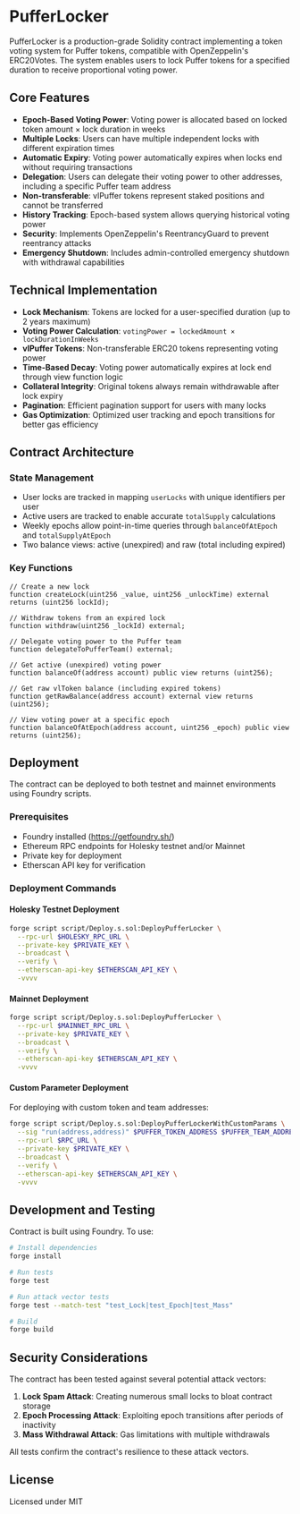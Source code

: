 # PufferLocker

PufferLocker is a production-grade Solidity contract implementing a token voting system for Puffer tokens, compatible with OpenZeppelin's ERC20Votes. The system enables users to lock Puffer tokens for a specified duration to receive proportional voting power.

## Core Features

- **Epoch-Based Voting Power**: Voting power is allocated based on locked token amount × lock duration in weeks
- **Multiple Locks**: Users can have multiple independent locks with different expiration times
- **Automatic Expiry**: Voting power automatically expires when locks end without requiring transactions
- **Delegation**: Users can delegate their voting power to other addresses, including a specific Puffer team address
- **Non-transferable**: vlPuffer tokens represent staked positions and cannot be transferred
- **History Tracking**: Epoch-based system allows querying historical voting power
- **Security**: Implements OpenZeppelin's ReentrancyGuard to prevent reentrancy attacks
- **Emergency Shutdown**: Includes admin-controlled emergency shutdown with withdrawal capabilities

## Technical Implementation

- **Lock Mechanism**: Tokens are locked for a user-specified duration (up to 2 years maximum)
- **Voting Power Calculation**: `votingPower = lockedAmount × lockDurationInWeeks`
- **vlPuffer Tokens**: Non-transferable ERC20 tokens representing voting power
- **Time-Based Decay**: Voting power automatically expires at lock end through view function logic
- **Collateral Integrity**: Original tokens always remain withdrawable after lock expiry
- **Pagination**: Efficient pagination support for users with many locks
- **Gas Optimization**: Optimized user tracking and epoch transitions for better gas efficiency

## Contract Architecture

### State Management
- User locks are tracked in mapping `userLocks` with unique identifiers per user
- Active users are tracked to enable accurate `totalSupply` calculations
- Weekly epochs allow point-in-time queries through `balanceOfAtEpoch` and `totalSupplyAtEpoch`
- Two balance views: active (unexpired) and raw (total including expired)

### Key Functions

```solidity
// Create a new lock
function createLock(uint256 _value, uint256 _unlockTime) external returns (uint256 lockId);

// Withdraw tokens from an expired lock
function withdraw(uint256 _lockId) external;

// Delegate voting power to the Puffer team
function delegateToPufferTeam() external;

// Get active (unexpired) voting power
function balanceOf(address account) public view returns (uint256);

// Get raw vlToken balance (including expired tokens)
function getRawBalance(address account) external view returns (uint256);

// View voting power at a specific epoch
function balanceOfAtEpoch(address account, uint256 _epoch) public view returns (uint256);
```

## Deployment

The contract can be deployed to both testnet and mainnet environments using Foundry scripts.

### Prerequisites

- Foundry installed (https://getfoundry.sh/)
- Ethereum RPC endpoints for Holesky testnet and/or Mainnet
- Private key for deployment
- Etherscan API key for verification

### Deployment Commands

#### Holesky Testnet Deployment

```bash
forge script script/Deploy.s.sol:DeployPufferLocker \
  --rpc-url $HOLESKY_RPC_URL \
  --private-key $PRIVATE_KEY \
  --broadcast \
  --verify \
  --etherscan-api-key $ETHERSCAN_API_KEY \
  -vvvv
```

#### Mainnet Deployment

```bash
forge script script/Deploy.s.sol:DeployPufferLocker \
  --rpc-url $MAINNET_RPC_URL \
  --private-key $PRIVATE_KEY \
  --broadcast \
  --verify \
  --etherscan-api-key $ETHERSCAN_API_KEY \
  -vvvv
```

#### Custom Parameter Deployment

For deploying with custom token and team addresses:

```bash
forge script script/Deploy.s.sol:DeployPufferLockerWithCustomParams \
  --sig "run(address,address)" $PUFFER_TOKEN_ADDRESS $PUFFER_TEAM_ADDRESS \
  --rpc-url $RPC_URL \
  --private-key $PRIVATE_KEY \
  --broadcast \
  --verify \
  --etherscan-api-key $ETHERSCAN_API_KEY \
  -vvvv
```

## Development and Testing

Contract is built using Foundry. To use:

```bash
# Install dependencies
forge install

# Run tests
forge test

# Run attack vector tests
forge test --match-test "test_Lock|test_Epoch|test_Mass"

# Build
forge build
```

## Security Considerations

The contract has been tested against several potential attack vectors:

1. **Lock Spam Attack**: Creating numerous small locks to bloat contract storage
2. **Epoch Processing Attack**: Exploiting epoch transitions after periods of inactivity
3. **Mass Withdrawal Attack**: Gas limitations with multiple withdrawals

All tests confirm the contract's resilience to these attack vectors.

## License

Licensed under MIT

